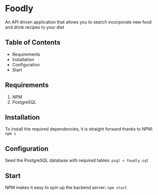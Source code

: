 # Foodly
An API driven application that allows you to search incorporate new food and drink recipes to your diet

## Table of Contents
- Requirements
- Installation
- Configuration
- Start

## Requirements 
1. NPM
2. PostgreSQL

## Installation
To install the required dependencies, it is straight forward thanks to NPM:
`npm i`

## Configuration
Seed the PostgreSQL database with required tables: 
`psql < foodly.sql`

## Start
NPM makes it easy to spin up the backend server: 
`npm start`